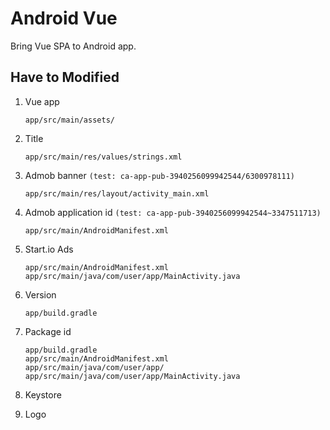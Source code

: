# Android Vue

Bring Vue SPA to Android app.

## Have to Modified

1. Vue app

   ```
   app/src/main/assets/
   ```

2. Title

   ```
   app/src/main/res/values/strings.xml
   ```

3. Admob banner `(test: ca-app-pub-3940256099942544/6300978111)`

   ```
   app/src/main/res/layout/activity_main.xml
   ```

4. Admob application id `(test: ca-app-pub-3940256099942544~3347511713)`

   ```
   app/src/main/AndroidManifest.xml
   ```

5. Start.io Ads

   ```
   app/src/main/AndroidManifest.xml
   app/src/main/java/com/user/app/MainActivity.java
   ```

6. Version

   ```
   app/build.gradle
   ```

7. Package id

   ```
   app/build.gradle
   app/src/main/AndroidManifest.xml
   app/src/main/java/com/user/app/
   app/src/main/java/com/user/app/MainActivity.java
   ```

8. Keystore
9. Logo
